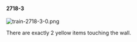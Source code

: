 #### 2718-3
![train-2718-3-0.png](https://github.com/lil-lab/nlvr/raw/master/nlvr/train/images/46/train-2718-3-0.png "train-2718-3-0.png")

There are exactly 2 yellow items touching the wall.